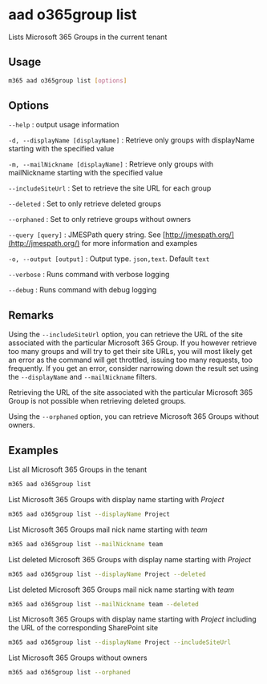 # aad o365group list

Lists Microsoft 365 Groups in the current tenant

## Usage

```sh
m365 aad o365group list [options]
```

## Options

`--help`
: output usage information

`-d, --displayName [displayName]`
: Retrieve only groups with displayName starting with the specified value

`-m, --mailNickname [displayName]`
: Retrieve only groups with mailNickname starting with the specified value

`--includeSiteUrl`
: Set to retrieve the site URL for each group

`--deleted`
: Set to only retrieve deleted groups

`--orphaned`
: Set to only retrieve groups without owners

`--query [query]`
: JMESPath query string. See [http://jmespath.org/](http://jmespath.org/) for more information and examples

`-o, --output [output]`
: Output type. `json,text`. Default `text`

`--verbose`
: Runs command with verbose logging

`--debug`
: Runs command with debug logging

## Remarks

Using the `--includeSiteUrl` option, you can retrieve the URL of the site associated with the particular Microsoft 365 Group. If you however retrieve too many groups and will try to get their site URLs, you will most likely get an error as the command will get throttled, issuing too many requests, too frequently. If you get an error, consider narrowing down the result set using the `--displayName` and `--mailNickname` filters.

Retrieving the URL of the site associated with the particular Microsoft 365 Group is not possible when retrieving deleted groups.

Using the `--orphaned` option, you can retrieve Microsoft 365 Groups without owners.

## Examples

List all Microsoft 365 Groups in the tenant

```sh
m365 aad o365group list
```

List Microsoft 365 Groups with display name starting with _Project_

```sh
m365 aad o365group list --displayName Project
```

List Microsoft 365 Groups mail nick name starting with _team_

```sh
m365 aad o365group list --mailNickname team
```

List deleted Microsoft 365 Groups with display name starting with _Project_

```sh
m365 aad o365group list --displayName Project --deleted
```

List deleted Microsoft 365 Groups mail nick name starting with _team_

```sh
m365 aad o365group list --mailNickname team --deleted
```

List Microsoft 365 Groups with display name starting with _Project_ including
the URL of the corresponding SharePoint site

```sh
m365 aad o365group list --displayName Project --includeSiteUrl
```

List Microsoft 365 Groups without owners

```sh
m365 aad o365group list --orphaned
```
